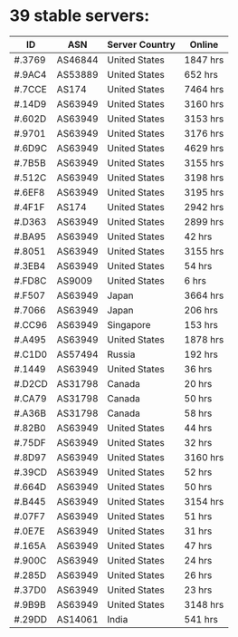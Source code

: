 # 39 stable servers:

| ID | ASN | Server Country | Online |
| ------ | ------ | ------ | ------ |
| #.3769 | AS46844 | United States | 1847 hrs |
| #.9AC4 | AS53889 | United States | 652 hrs |
| #.7CCE | AS174 | United States | 7464 hrs |
| #.14D9 | AS63949 | United States | 3160 hrs |
| #.602D | AS63949 | United States | 3153 hrs |
| #.9701 | AS63949 | United States | 3176 hrs |
| #.6D9C | AS63949 | United States | 4629 hrs |
| #.7B5B | AS63949 | United States | 3155 hrs |
| #.512C | AS63949 | United States | 3198 hrs |
| #.6EF8 | AS63949 | United States | 3195 hrs |
| #.4F1F | AS174 | United States | 2942 hrs |
| #.D363 | AS63949 | United States | 2899 hrs |
| #.BA95 | AS63949 | United States | 42 hrs |
| #.8051 | AS63949 | United States | 3155 hrs |
| #.3EB4 | AS63949 | United States | 54 hrs |
| #.FD8C | AS9009 | United States | 6 hrs |
| #.F507 | AS63949 | Japan | 3664 hrs |
| #.7066 | AS63949 | Japan | 206 hrs |
| #.CC96 | AS63949 | Singapore | 153 hrs |
| #.A495 | AS63949 | United States | 1878 hrs |
| #.C1D0 | AS57494 | Russia | 192 hrs |
| #.1449 | AS63949 | United States | 36 hrs |
| #.D2CD | AS31798 | Canada | 20 hrs |
| #.CA79 | AS31798 | Canada | 50 hrs |
| #.A36B | AS31798 | Canada | 58 hrs |
| #.82B0 | AS63949 | United States | 44 hrs |
| #.75DF | AS63949 | United States | 32 hrs |
| #.8D97 | AS63949 | United States | 3160 hrs |
| #.39CD | AS63949 | United States | 52 hrs |
| #.664D | AS63949 | United States | 50 hrs |
| #.B445 | AS63949 | United States | 3154 hrs |
| #.07F7 | AS63949 | United States | 51 hrs |
| #.0E7E | AS63949 | United States | 31 hrs |
| #.165A | AS63949 | United States | 47 hrs |
| #.900C | AS63949 | United States | 24 hrs |
| #.285D | AS63949 | United States | 26 hrs |
| #.37D0 | AS63949 | United States | 23 hrs |
| #.9B9B | AS63949 | United States | 3148 hrs |
| #.29DD | AS14061 | India | 541 hrs |

